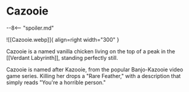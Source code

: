 # Cazooie

--8<-- "spoiler.md"

![[Cazooie.webp]]{ align=right width="300" }

Cazooie is a named vanilla chicken living on the top of a peak in the [[Verdant Labyrinth]], standing perfectly still.

Cazooie is named after Kazooie, from the popular Banjo-Kazooie video game series. Killing her drops a "Rare Feather," with a description that simply reads "You're a horrible person."

